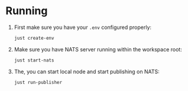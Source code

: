 # Running

1. First make sure you have your `.env` configured properly:

    ```sh
    just create-env
    ```

2. Make sure you have NATS server running within the workspace root:

    ```sh
    just start-nats
    ```

3. The, you can start local node and start publishing on NATS:
    ```sh
    just run-publisher
    ```
